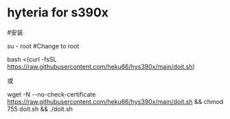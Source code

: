 # hyteria for s390x

#安装

su - root #Change to root

bash <(curl -fsSL https://raw.githubusercontent.com/heku66/hys390x/main/doit.sh)

或

wget -N --no-check-certificate https://raw.githubusercontent.com/heku66/hys390x/main/doit.sh && chmod 755 doit.sh && ./doit.sh 
